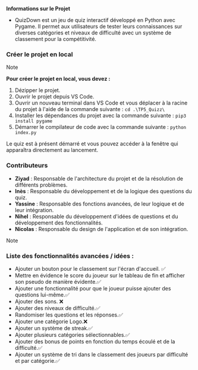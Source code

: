 **Informations sur le Projet**
- QuizDown est un jeu de quiz interactif développé en Python avec Pygame. Il permet aux utilisateurs de tester leurs connaissances sur diverses catégories et niveaux de difficulté avec un système de classement pour la compétitivité.

### Créer le projet en local
> [!NOTE]
> **Pour créer le projet en local, vous devez :**
> 1. Dézipper le projet.
> 2. Ouvrir le projet depuis VS Code.
> 3. Ouvrir un nouveau terminal dans VS Code et vous déplacer à la racine du projet à l'aide de la commande suivante : `cd .\TP5_Quizz\`
> 4. Installer les dépendances du projet avec la commande suivante : `pip3 install pygame`
> 5. Démarrer le compilateur de code avec la commande suivante : `python index.py`

Le quiz est à présent démarré et vous pouvez accéder à la fenêtre qui apparaîtra directement au lancement.

### Contributeurs

- **Ziyad** : Responsable de l'architecture du projet et de la résolution de différents problèmes.
- **Inès** : Responsable du développement et de la logique des questions du quiz.
- **Yassine** : Responsable des fonctions avancées, de leur logique et de leur intégration.
- **Nihel** : Responsable du développement d'idées de questions et du développement des fonctionnalités.
- **Nicolas** : Responsable du design de l'application et de son intégration.

> [!NOTE]
> ### Liste des fonctionnalités avancées / idées :
> - Ajouter un bouton pour le classement sur l'écran d'accueil. ✅
> - Mettre en évidence le score du joueur sur le tableau de fin et afficher son pseudo de manière évidente.✅
> - Ajouter une fonctionnalité pour que le joueur puisse ajouter des questions lui-même.✅
> - Ajouter des sons. ❌
> - Ajouter des niveaux de difficulté.✅
> - Randomiser les questions et les réponses.✅
> - Ajouter une catégorie Logo.❌
> - Ajouter un système de streak.✅
> - Ajouter plusieurs catégories sélectionnables.✅
> - Ajouter des bonus de points en fonction du temps écoulé et de la difficulté.✅
> - Ajouter un système de tri dans le classement des joueurs par difficulté et par catégorie.✅
